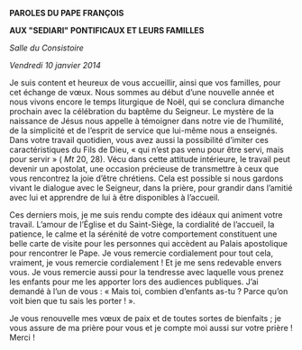 **PAROLES DU PAPE FRANÇOIS**

**AUX "SEDIARI" PONTIFICAUX ET LEURS FAMILLES**

*Salle du Consistoire*

*Vendredi 10 janvier 2014*

Je suis content et heureux de vous accueillir, ainsi que vos familles, pour cet échange de vœux. Nous sommes au début d’une nouvelle année et nous vivons encore le temps liturgique de Noël, qui se conclura dimanche prochain avec la célébration du baptême du Seigneur. Le mystère de la naissance de Jésus nous appelle à témoigner dans notre vie de l’humilité, de la simplicité et de l’esprit de service que lui-même nous a enseignés. Dans votre travail quotidien, vous avez aussi la possibilité d’imiter ces caractéristiques du Fils de Dieu, « qui n’est pas venu pour être servi, mais pour servir » ( *Mt* 20, 28). Vécu dans cette attitude intérieure, le travail peut devenir un apostolat, une occasion précieuse de transmettre à ceux que vous rencontrez la joie d’être chrétiens. Cela est possible si nous gardons vivant le dialogue avec le Seigneur, dans la prière, pour grandir dans l’amitié avec lui et apprendre de lui à être disponibles à l’accueil.

Ces derniers mois, je me suis rendu compte des idéaux qui animent votre travail. L’amour de l’Église et du Saint-Siège, la cordialité de l’accueil, la patience, le calme et la sérénité de votre comportement constituent une belle carte de visite pour les personnes qui accèdent au Palais apostolique pour rencontrer le Pape. Je vous remercie cordialement pour tout cela, vraiment, je vous remercie cordialement ! Et je me sens redevable envers vous. Je vous remercie aussi pour la tendresse avec laquelle vous prenez les enfants pour me les apporter lors des audiences publiques. J’ai demandé à l’un de vous : « Mais toi, combien d’enfants as-tu ? Parce qu’on voit bien que tu sais les porter ! ».

Je vous renouvelle mes vœux de paix et de toutes sortes de bienfaits ; je vous assure de ma prière pour vous et je compte moi aussi sur votre prière ! Merci !